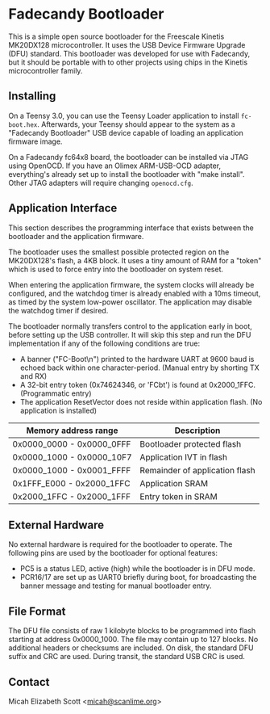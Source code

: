 Fadecandy Bootloader
====================

This is a simple open source bootloader for the Freescale Kinetis MK20DX128 microcontroller. It uses the USB Device Firmware Upgrade (DFU) standard. This bootloader was developed for use with Fadecandy, but it should be portable with to other projects using chips in the Kinetis microcontroller family.

Installing
----------

On a Teensy 3.0, you can use the Teensy Loader application to install `fc-boot.hex`. Afterwards, your Teensy should appear to the system as a "Fadecandy Bootloader" USB device capable of loading an application firmware image.

On a Fadecandy fc64x8 board, the bootloader can be installed via JTAG using OpenOCD. If you have an Olimex ARM-USB-OCD adapter, everything's already set up to install the bootloader with "make install". Other JTAG adapters will require changing `openocd.cfg`.

Application Interface
---------------------

This section describes the programming interface that exists between the bootloader and the application firmware.

The bootloader uses the smallest possible protected region on the MK20DX128's flash, a 4KB block. It uses a tiny amount of RAM for a "token" which is used to force entry into the bootloader on system reset.

When entering the application firmware, the system clocks will already be configured, and the watchdog timer is already enabled with a 10ms timeout, as timed by the system low-power oscillator. The application may disable the watchdog timer if desired.

The bootloader normally transfers control to the application early in boot, before setting up the USB controller. It will skip this step and run the DFU implementation if any of the following conditions are true:

* A banner ("FC-Boot\n") printed to the hardware UART at 9600 baud is echoed back within one character-period. (Manual entry by shorting TX and RX)
* A 32-bit entry token (0x74624346, or 'FCbt') is found at 0x2000_1FFC. (Programmatic entry)
* The application ResetVector does not reside within application flash. (No application is installed)

Memory address range       | Description
-------------------------- | ----------------------------
0x0000_0000 - 0x0000_0FFF  | Bootloader protected flash
0x0000_1000 - 0x0000_10F7  | Application IVT in flash
0x0000_1000 - 0x0001_FFFF  | Remainder of application flash
0x1FFF_E000 - 0x2000_1FFC  | Application SRAM
0x2000_1FFC - 0x2000_1FFF  | Entry token in SRAM

External Hardware
-----------------

No external hardware is required for the bootloader to operate. The following pins are used by the bootloader for optional features:

* PC5 is a status LED, active (high) while the bootloader is in DFU mode.
* PCR16/17 are set up as UART0 briefly during boot, for broadcasting the banner message and testing for manual bootloader entry.

File Format
-----------

The DFU file consists of raw 1 kilobyte blocks to be programmed into flash starting at address 0x0000_1000. The file may contain up to 127 blocks. No additional headers or checksums are included. On disk, the standard DFU suffix and CRC are used. During transit, the standard USB CRC is used.

Contact
-------

Micah Elizabeth Scott <<micah@scanlime.org>>

